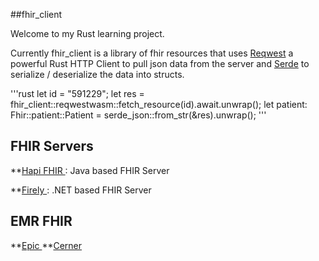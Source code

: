 ##fhir_client

Welcome to my Rust learning project.

Currently fhir_client is a library of fhir resources that uses [Reqwest](https://github.com/seanmonstar/reqwest) a powerful Rust HTTP Client to pull json data from the server and
[Serde](https://serde.rs/) to serialize / deserialize the data into structs.

 
'''rust
let id = "591229";
 let res = fhir_client::reqwestwasm::fetch_resource(id).await.unwrap();
    let patient: Fhir::patient::Patient =  serde_json::from_str(&res).unwrap();
'''


## FHIR Servers
**[Hapi FHIR ](https://hapifhir.io/):
Java based FHIR Server

**[Firely ](https://fire.ly/):
.NET based FHIR Server


## EMR FHIR
**[Epic ](https://fhir.epic.com/)
**[Cerner](https://fhir.cerner.com/)





